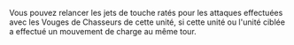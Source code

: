Vous pouvez relancer les jets de touche ratés pour les attaques effectuées avec les Vouges de Chasseurs de cette unité, si cette unité ou l'unité ciblée a effectué un mouvement de charge au même tour.